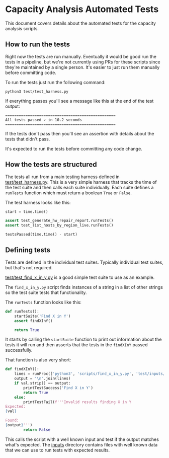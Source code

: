 # Capacity Analysis Automated Tests

This document covers details about the automated tests for the capacity analysis scripts.

## How to run the tests

Right now the tests are run manually.  Eventually it would be good run the tests in a pipeline, but we're not currently using PRs for these scripts since they're maintained by a single person.  It's easier to just run them manually before committing code.

To run the tests just run the following command:

```
python3 test/test_harness.py
```

If everything passes you'll see a message like this at the end of the test output:

```
=================================================
All tests passed ✓ in 10.2 seconds
=================================================
```

If the tests don't pass then you'll see an assertion with details about the tests that didn't pass.  

It's expected to run the tests before committing any code change.

## How the tests are structured

The tests all run from a main testing harness defined in [test/test_harness.py](test/test_harness.py).  This is a very simple harness that tracks the time of the test suite and then calls each suite individually.  Each suite defines a `runTests` function which must return a boolean `True` or `False`.

The test harness looks like this:

```python
start = time.time()

assert test_generate_hw_repair_report.runTests()
assert test_list_hosts_by_region_live.runTests()

testsPassed(time.time() - start)
```

## Defining tests

Tests are defined in the individual test suites.  Typically individual test suites, but that's not required.  

[test/test_find_x_in_y.py](test/test_find_x_in_y.py) is a good simple test suite to use as an example.

The `find_x_in_y.py` script finds instances of a string in a list of other strings so the test suite tests that functionality.  

The `runTests` function looks like this:

```python
def runTests():
    startSuite('Find X in Y')
    assert findXInY()

    return True
```

It starts by calling the `startSuite` function to print out information about the tests it will run and then asserts that the tests in the `findXInY` passed successfully.

That function is also very short:

```python
def findXInY():
    lines = runProc(['python3', 'scripts/find_x_in_y.py', 'test/inputs/x.txt', 'test/inputs/y.txt'])
    output = '\n'.join(lines)
    if val.strip() == output:
        printTestSuccess('Find X in Y')
        return True
    else:
        printTestFail(f'''Invalid results finding X in Y
Expected:
{val}

Found:
{output}''')
        return False
```

This calls the script with a well known input and test if the output matches what's expected.  The [inputs](inputs) directory contains files with well known data that we can use to run tests with expected results.    